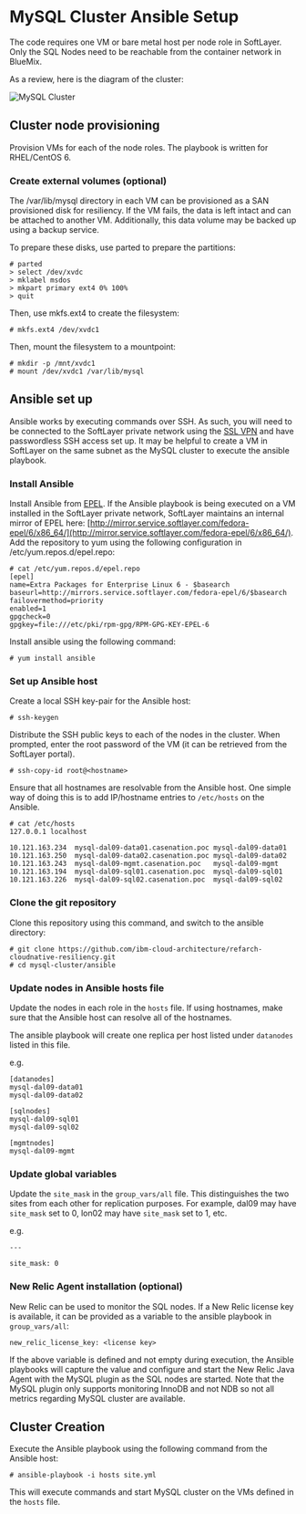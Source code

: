 # MySQL Cluster Ansible Setup

The code requires one VM or bare metal host per node role in SoftLayer.  Only the SQL Nodes need to be reachable from the container network in BlueMix.

As a review, here is the diagram of the cluster:

![MySQL Cluster](../mysql-cluster.png)

## Cluster node provisioning

Provision VMs for each of the node roles.  The playbook is written for RHEL/CentOS 6.

### Create external volumes (optional)

The /var/lib/mysql directory in each VM can be provisioned as a SAN provisioned disk for resiliency.  If the VM fails, the data is left intact and can be attached to another VM.  Additionally, this data volume may be backed up using a backup service.

To prepare these disks, use parted to prepare the partitions:

```
# parted
> select /dev/xvdc
> mklabel msdos
> mkpart primary ext4 0% 100%
> quit
```

Then, use mkfs.ext4 to create the filesystem:

```
# mkfs.ext4 /dev/xvdc1
```

Then, mount the filesystem to a mountpoint:
```
# mkdir -p /mnt/xvdc1
# mount /dev/xvdc1 /var/lib/mysql
```

## Ansible set up

Ansible works by executing commands over SSH.  As such, you will need to be connected to the SoftLayer private network using the [SSL VPN](https://vpn.softlayer.com) and have passwordless SSH access set up.  It may be helpful to create a VM in SoftLayer on the same subnet as the MySQL cluster to execute the ansible playbook.

### Install Ansible

Install Ansible from [EPEL](https://fedoraproject.org/wiki/EPEL).  If the Ansible playbook is being executed on a VM installed in the SoftLayer private network, SoftLayer maintains an internal mirror of EPEL here: [http://mirror.service.softlayer.com/fedora-epel/6/x86_64/](http://mirror.service.softlayer.com/fedora-epel/6/x86_64/).  Add the repository to yum using the following configuration in /etc/yum.repos.d/epel.repo:

```
# cat /etc/yum.repos.d/epel.repo 
[epel]
name=Extra Packages for Enterprise Linux 6 - $basearch
baseurl=http://mirrors.service.softlayer.com/fedora-epel/6/$basearch
failovermethod=priority
enabled=1
gpgcheck=0
gpgkey=file:///etc/pki/rpm-gpg/RPM-GPG-KEY-EPEL-6
```

Install ansible using the following command:
```
# yum install ansible
```

### Set up Ansible host

Create a local SSH key-pair for the Ansible host:

```
# ssh-keygen
```

Distribute the SSH public keys to each of the nodes in the cluster.  When prompted, enter the root password of the VM (it can be retrieved from the SoftLayer portal).

```
# ssh-copy-id root@<hostname>
```

Ensure that all hostnames are resolvable from the Ansible host.  One simple way of doing this is to add IP/hostname entries to `/etc/hosts` on the Ansible.

```
# cat /etc/hosts
127.0.0.1 localhost 

10.121.163.234  mysql-dal09-data01.casenation.poc mysql-dal09-data01
10.121.163.250  mysql-dal09-data02.casenation.poc mysql-dal09-data02
10.121.163.243  mysql-dal09-mgmt.casenation.poc   mysql-dal09-mgmt
10.121.163.194  mysql-dal09-sql01.casenation.poc  mysql-dal09-sql01
10.121.163.226  mysql-dal09-sql02.casenation.poc  mysql-dal09-sql02
```

### Clone the git repository

Clone this repository using this command, and switch to the ansible directory:

```
# git clone https://github.com/ibm-cloud-architecture/refarch-cloudnative-resiliency.git
# cd mysql-cluster/ansible
```

### Update nodes in Ansible hosts file

Update the nodes in each role in the `hosts` file.  If using hostnames, make sure that the Ansible host can resolve all of the hostnames.

The ansible playbook will create one replica per host listed under `datanodes` listed in this file.

e.g.
```
[datanodes]
mysql-dal09-data01
mysql-dal09-data02

[sqlnodes]
mysql-dal09-sql01
mysql-dal09-sql02

[mgmtnodes]
mysql-dal09-mgmt
```

### Update global variables

Update the `site_mask` in the `group_vars/all` file.  This distinguishes the two sites from each other for replication purposes.  For example, dal09 may have `site_mask` set to 0, lon02 may have `site_mask` set to 1, etc.

e.g.
```
---

site_mask: 0
```


### New Relic Agent installation (optional)

New Relic can be used to monitor the SQL nodes.  If a New Relic license key is available, it can be provided as a variable to the ansible playbook in `group_vars/all`:

```
new_relic_license_key: <license key>
```

If the above variable is defined and not empty during execution, the Ansible playbooks will capture the value and configure and start the New Relic Java Agent with the MySQL plugin as the SQL nodes are started.  Note that the MySQL plugin only supports monitoring InnoDB and not NDB so not all metrics regarding MySQL cluster are available.

## Cluster Creation

Execute the Ansible playbook using the following command from the Ansible host:

```
# ansible-playbook -i hosts site.yml
```

This will execute commands and start MySQL cluster on the VMs defined in the `hosts` file.
